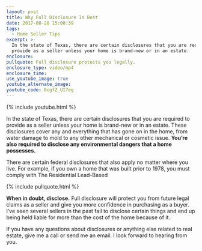 ```yaml
---
layout: post
title: Why Full Disclosure Is Best
date: 2017-08-28 15:08:39
tags:
  - Home Seller Tips
excerpt: >-
  In the state of Texas, there are certain disclosures that you are required to
  provide as a seller unless your home is brand-new or in an estate.
enclosure:
pullquote: Full disclosure protects you legally.
enclosure_type: video/mp4
enclosure_time:
use_youtube_image: true
youtube_alternate_image:
youtube_code: 0cgfZ_UI7eg
---
```



{% include youtube.html %}

In the state of Texas, there are certain disclosures that you are required to provide as a seller unless your home is brand-new or in an estate. These disclosures cover any and everything that has gone on in the home, from water damage to mold to any other mechanical or cosmetic issue. **You’re also required to disclose any environmental dangers that a home possesses.**

There are certain federal disclosures that also apply no matter where you live. For example, if you own a home that was built prior to 1978, you must comply with The Residential Lead-Based

{% include pullquote.html %}

**When in doubt, disclose.** Full disclosure will protect you from future legal claims as a seller and give you more confidence in purchasing as a buyer. I’ve seen several sellers in the past fail to disclose certain things and end up being held liable for more than the cost of the home because of it.

If you have any questions about disclosures or anything else related to real estate, give me a call or send me an email. I look forward to hearing from you.